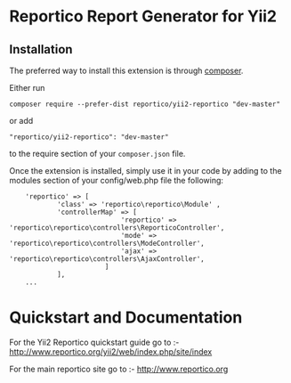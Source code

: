 Reportico Report Generator for Yii2
===================================

Installation
------------
The preferred way to install this extension is through [composer](http://getcomposer.org/download/).

Either run

```
composer require --prefer-dist reportico/yii2-reportico "dev-master"
```

or add

```
"reportico/yii2-reportico": "dev-master"
```

to the require section of your `composer.json` file.

Once the extension is installed, simply use it in your code by adding to the modules section of your config/web.php file  the following:

```  ...
    'reportico' => [
            'class' => 'reportico\reportico\Module' ,
            'controllerMap' => [
                            'reportico' => 'reportico\reportico\controllers\ReporticoController',
                            'mode' => 'reportico\reportico\controllers\ModeController',
                            'ajax' => 'reportico\reportico\controllers\AjaxController',
                        ]
            ],
    ...
```

Quickstart and Documentation
============================

For the Yii2 Reportico quickstart guide go to :-
http://www.reportico.org/yii2/web/index.php/site/index

For the main reportico site go to :-
http://www.reportico.org

